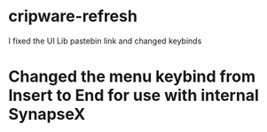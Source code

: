 # cripware-refresh
I fixed the UI Lib pastebin link and changed keybinds

# Changed the menu keybind from Insert to End for use with internal SynapseX
